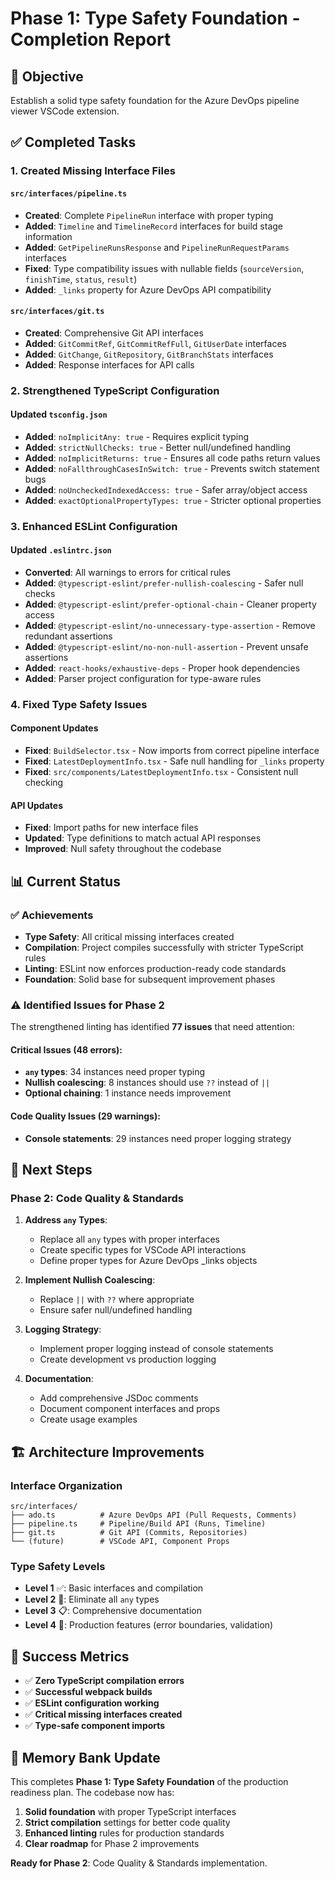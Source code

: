 # Phase 1: Type Safety Foundation - Completion Report

## 🎯 Objective
Establish a solid type safety foundation for the Azure DevOps pipeline viewer VSCode extension.

## ✅ Completed Tasks

### 1. Created Missing Interface Files

#### `src/interfaces/pipeline.ts`
- **Created**: Complete `PipelineRun` interface with proper typing
- **Added**: `Timeline` and `TimelineRecord` interfaces for build stage information
- **Added**: `GetPipelineRunsResponse` and `PipelineRunRequestParams` interfaces
- **Fixed**: Type compatibility issues with nullable fields (`sourceVersion`, `finishTime`, `status`, `result`)
- **Added**: `_links` property for Azure DevOps API compatibility

#### `src/interfaces/git.ts`
- **Created**: Comprehensive Git API interfaces
- **Added**: `GitCommitRef`, `GitCommitRefFull`, `GitUserDate` interfaces
- **Added**: `GitChange`, `GitRepository`, `GitBranchStats` interfaces
- **Added**: Response interfaces for API calls

### 2. Strengthened TypeScript Configuration

#### Updated `tsconfig.json`
- **Added**: `noImplicitAny: true` - Requires explicit typing
- **Added**: `strictNullChecks: true` - Better null/undefined handling
- **Added**: `noImplicitReturns: true` - Ensures all code paths return values
- **Added**: `noFallthroughCasesInSwitch: true` - Prevents switch statement bugs
- **Added**: `noUncheckedIndexedAccess: true` - Safer array/object access
- **Added**: `exactOptionalPropertyTypes: true` - Stricter optional properties

### 3. Enhanced ESLint Configuration

#### Updated `.eslintrc.json`
- **Converted**: All warnings to errors for critical rules
- **Added**: `@typescript-eslint/prefer-nullish-coalescing` - Safer null checks
- **Added**: `@typescript-eslint/prefer-optional-chain` - Cleaner property access
- **Added**: `@typescript-eslint/no-unnecessary-type-assertion` - Remove redundant assertions
- **Added**: `@typescript-eslint/no-non-null-assertion` - Prevent unsafe assertions
- **Added**: `react-hooks/exhaustive-deps` - Proper hook dependencies
- **Added**: Parser project configuration for type-aware rules

### 4. Fixed Type Safety Issues

#### Component Updates
- **Fixed**: `BuildSelector.tsx` - Now imports from correct pipeline interface
- **Fixed**: `LatestDeploymentInfo.tsx` - Safe null handling for `_links` property
- **Fixed**: `src/components/LatestDeploymentInfo.tsx` - Consistent null checking

#### API Updates
- **Fixed**: Import paths for new interface files
- **Updated**: Type definitions to match actual API responses
- **Improved**: Null safety throughout the codebase

## 📊 Current Status

### ✅ Achievements
- **Type Safety**: All critical missing interfaces created
- **Compilation**: Project compiles successfully with stricter TypeScript rules
- **Linting**: ESLint now enforces production-ready code standards
- **Foundation**: Solid base for subsequent improvement phases

### ⚠️ Identified Issues for Phase 2
The strengthened linting has identified **77 issues** that need attention:

#### Critical Issues (48 errors):
- **`any` types**: 34 instances need proper typing
- **Nullish coalescing**: 8 instances should use `??` instead of `||`
- **Optional chaining**: 1 instance needs improvement

#### Code Quality Issues (29 warnings):
- **Console statements**: 29 instances need proper logging strategy

## 🔄 Next Steps

### Phase 2: Code Quality & Standards
1. **Address `any` Types**:
   - Replace all `any` types with proper interfaces
   - Create specific types for VSCode API interactions
   - Define proper types for Azure DevOps _links objects

2. **Implement Nullish Coalescing**:
   - Replace `||` with `??` where appropriate
   - Ensure safer null/undefined handling

3. **Logging Strategy**:
   - Implement proper logging instead of console statements
   - Create development vs production logging

4. **Documentation**:
   - Add comprehensive JSDoc comments
   - Document component interfaces and props
   - Create usage examples

## 🏗️ Architecture Improvements

### Interface Organization
```
src/interfaces/
├── ado.ts          # Azure DevOps API (Pull Requests, Comments)
├── pipeline.ts     # Pipeline/Build API (Runs, Timeline)
├── git.ts          # Git API (Commits, Repositories)
└── (future)        # VSCode API, Component Props
```

### Type Safety Levels
- **Level 1** ✅: Basic interfaces and compilation
- **Level 2** 🔄: Eliminate all `any` types
- **Level 3** 📋: Comprehensive documentation
- **Level 4** 🚀: Production features (error boundaries, validation)

## 🎉 Success Metrics

- ✅ **Zero TypeScript compilation errors**
- ✅ **Successful webpack builds**
- ✅ **ESLint configuration working**
- ✅ **Critical missing interfaces created**
- ✅ **Type-safe component imports**

## 📝 Memory Bank Update

This completes **Phase 1: Type Safety Foundation** of the production readiness plan. The codebase now has:

1. **Solid foundation** with proper TypeScript interfaces
2. **Strict compilation** settings for better code quality
3. **Enhanced linting** rules for production standards
4. **Clear roadmap** for Phase 2 improvements

**Ready for Phase 2**: Code Quality & Standards implementation.
